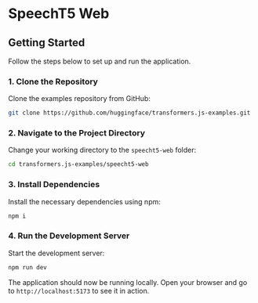 # SpeechT5 Web

## Getting Started

Follow the steps below to set up and run the application.

### 1. Clone the Repository

Clone the examples repository from GitHub:

```sh
git clone https://github.com/huggingface/transformers.js-examples.git
```

### 2. Navigate to the Project Directory

Change your working directory to the `speecht5-web` folder:

```sh
cd transformers.js-examples/speecht5-web
```

### 3. Install Dependencies

Install the necessary dependencies using npm:

```sh
npm i
```

### 4. Run the Development Server

Start the development server:

```sh
npm run dev
```

The application should now be running locally. Open your browser and go to `http://localhost:5173` to see it in action.
